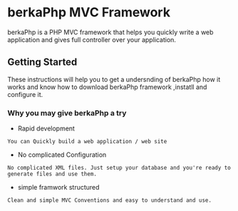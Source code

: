 # berkaPhp MVC Framework
berkaPhp is a PHP MVC framework that helps you quickly write a web application and gives full controller over your application.

## Getting Started
These instructions will help you to get a undersnding of berkaPhp how it works and know how to download berkaPhp framework ,instatll and  configure it.

### Why you may give berkaPhp a try 
* Rapid development 
```
You can Quickly build a web application / web site 
```
* No complicated Configuration
```
No complicated XML files. Just setup your database and you're ready to generate files and use them. 
```
* simple framwork structured
```
Clean and simple MVC Conventions and easy to understand and use. 
```

